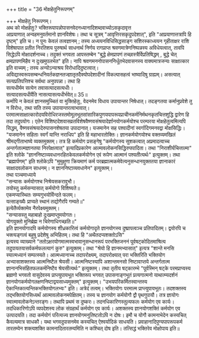 +++
title = "36 मोक्षहेतुनिरूपणम्"

+++
मोक्षहेतु निरूपणम्।  
अथ को मोक्षहेतुः? भक्तिरूपापन्नोपासनवेदनध्यानादिशब्दवाच्योऽसकृदावृत्त  
आप्रयाणात् अन्वहमनुवर्तमानो ज्ञानविशेषः। तथा च सूत्रम् "आवृत्तिरसकृदुपदेशात्", इति "आप्रयाणात्तत्रापि हि दृष्टम्" इति च। न पुनः केवलं तत्वज्ञानम् ; तस्य अध्ययनविधिसिद्धसाङ्ग सशिरस्काध्ययन गृहीताक्षर राशि विशेषापात प्रतीत निरतिशय पुरुषार्थ साधनार्थ निर्णय रागप्राप्त श्रवणमात्रेणनिष्पन्नस्य अविधेयत्वात्, तावपि सिद्धेऽपि मोक्षादर्शनाच्च। तदुक्तं भगवता आपस्तम्बेन "बुद्धे क्षेमप्रापणं तच्छास्त्रैर्विप्रतिषिद्धम् , बुद्धे चेत् क्षमप्रापणमिहैव न दुःखमुपलभेत" इति। नापि श्रवणमननोपासननिर्धूतभेदवासनस्य वाक्यमात्रजन्यः साक्षात्कार इति वाच्यम् ; तस्य अन्योऽन्याश्रय विरोधादिदुष्टत्वात्। अविद्यास्वरूपसम्बन्धनिवर्तकज्ञनतज्ज्ञातृतदैक्योपदेशादीनां विकल्पासहत्वं भाष्यादिषु ग्राह्यम्। असत्यात् सत्यप्रतिपत्तिश्च सर्वथा अनुपपन्ना। तथा हि  
सत्यधीर्मम सत्येन तवासत्यादसत्यधीः।  
सत्यादसत्यधीर्वेति नासत्यासत्यधीर्भवेत्॥ 35॥  
कर्मापि न केवलं ज्ञानसमुच्चितं वा मुक्तिहेतुः, वेदनमेव विधाय उपायान्तर निषेधात्। तदङ्गतया कर्मानुप्रवेशे तु न विरोधः, तथा सति तस्य उपायान्तरत्वाभावात्। परमात्मसाक्षात्कारोदयविरोधिरजस्तमोमूलभूतसांसारिकपुणयपापरूपप्राचीनकर्मनिर्मथनकृतचित्तशुद्धि द्वारेण हि तदा तदुपयोगः। एतेन विशिष्टदेशवासव्रतविशेषवैष्णवसंश्रयादेर्ज्ञानयोगकर्मयोश्च परम्परया मोक्षहेतुत्वमित्यपि सिद्धम्, वैष्णवसंश्रयादेरुपासनशेषतया उपादानात्। यजमानेन सह पश्वादीनां स्वर्गादिगमनवद्वा मोक्षसिद्धिः। "यजमानेन सहिताः स्वर्गं यान्ति नराधिप" इति हि महाभारतोक्तिः। ज्ञानकर्मयोगयोश्च वक्तव्यमखिलं श्रीमद्गीताभाष्ये व्यक्तमुक्तम्। तत्र हि कर्मयोग प्रसङ्गेषु "कर्मयोगस्य सुशकत्वात् अप्रमादत्वाच्च अन्तर्गतात्मज्ञानतया निरपेक्षत्वात्" इत्यादिप्रकारेण आत्मावलोकनसिद्धिरुपपादिता। तथा "निराशीर्यचित्तात्मा" इति श्लोके "ज्ञाननिष्टाव्यवधानरहितकेवलकर्मयोगेन एवं रूपेण आत्मानं पश्यतीत्यर्थः" इत्युक्तम्। तथा "ब्रह्मार्पणम्" इति श्लोकेऽपि "मुमुक्षुणा क्रियमाणं कर्म परब्रह्मात्मकमेवेत्यनुसन्धानयुक्ततया ज्ञानाकारं साक्षादवलोकन साधनम्। न ज्ञाननिष्टाव्यवधानेन" इत्युक्तम्।  
तथा पञ्चमाध्याये  
"सन्यासः कर्मयोगश्च निश्रेयसकरावुभौ।  
तयोस्तु कर्मसन्यासात् कर्मयोगो विशिष्यते॥  
एकमप्यास्थितः सम्यगुभयोर्विन्दते फलम्।  
यत्साङ्ख्यैः प्राप्यते स्थानं तद्योगैरपि गम्यते॥"  
इत्येतैर्व्यक्तमेव नैरपेक्ष्यमुक्तम्।  
"सन्यासस्तु महाबाहो दुःखमाप्तुमयोगतः।  
योगयुक्तो मुनिर्ब्रह्म न चिरेणाधिगच्छति॥"  
इति ज्ञानयोगादपि कर्मयोगस्य शीध्रकारित्वं कर्मयोगादृते ज्ञानयोगस्य दुष्प्रापत्वञ्च प्रतिपादितम्। द्वयोरपि च भक्त्यङ्गत्वं बहुषु प्रदेशेषु अभिहितम्। तथा हि "अथैतदप्यशक्तोऽसि"  
इत्यस्य व्याख्याने "ततोऽक्षरयोगमात्मस्वभावानुसन्धानरूपं परभक्तिजननं पूर्वषट्कोदितमाश्रित्य तदुपायतयासर्वकर्मफलत्यागं कुरु" इत्युक्तम्। तथा "श्रेयो हि ज्ञानमभ्यासात्" इत्यत्र "शान्ते मनसि स्यात्मध्यानं सम्पत्स्यते। आत्मध्यानाच्च तदापरोक्ष्यम्, तदापरोक्ष्यात् परा भक्तिरिति भक्तियोग अभ्यासाशक्तस्य आत्मनिष्टैल श्रेयसी। आत्मनिष्टस्यापि अशान्तमनसो निष्टावाप्तये अन्तर्गतात्म ज्ञानानभिसंहितफलकर्मनिष्टैव श्रेयसीत्यर्थः" इत्युक्तम्। तथा तृतीय षट्कारम्भे "पूर्वस्मिन् षट्के परमप्राप्यस्य ब्रह्मणो भगवतो वासुदेवस्य प्राप्त्युपायभूत भक्तिरूप भगवत् उपासनाङ्गभूतं प्रत्यगात्मनो याथात्म्यदर्शनं ज्ञानयोगकर्मयोगलक्षणनिष्टाद्वयसाध्यमुक्तम्" इत्युक्तम्। "उभयपरिकर्मितस्वान्तस्य ऐकान्तिकात्यन्तिकभक्तियोगलभ्यः" इति। अत्रेदं तत्वम्। भक्तियोगः परमात्म प्राप्त्युपायभूतः। तदशक्तस्य तद्भक्तियोगसिध्यर्थं आत्मावलोकनमपेक्षितम्। तस्य च ज्ञानयोग कर्मयोगौ द्वौ पृथगुपायौ। तत्र ज्ञायोगः स्वात्मावलोकनेऽन्तरङ्गः। तथापि प्रथमं स दुष्करः। तदनधिकारिणस्तुल्यफलः कर्मयोग एव कार्यः। तदधिकारिणोऽपि व्यपदेशस्य लोक संग्रहार्थं कर्मयोग एव कार्यः। अशक्तस्य ज्ञानयोगशक्तिं कर्मयोग एव उत्पादयति। तदा कर्मयोगं परित्यज्य ज्ञानयोगमनुतिष्टतोऽपि न दोषः। इमौ च योगौ कामनाभेदेन कस्यचित् कैवल्यमात्र साधकौ। यथा भगवदुपासनमेव कस्यचित् ऐश्वर्यादिकं साधयति। प्रवाहानादिपुण्यपापरूपकर्म तारतम्येन शक्त्यशक्ति कामनादितारतम्यमिति न कश्चित् दोष इति। तत्सिद्धं भक्तिरेव मोक्षोपाय इति॥